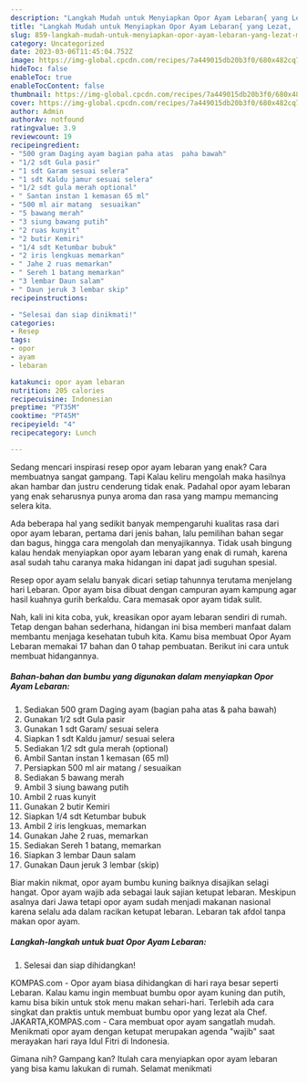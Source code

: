 ```yaml
---
description: "Langkah Mudah untuk Menyiapkan Opor Ayam Lebaran{ yang Lezat,  Menu Buat lebaran"
title: "Langkah Mudah untuk Menyiapkan Opor Ayam Lebaran{ yang Lezat,  Menu Buat lebaran"
slug: 859-langkah-mudah-untuk-menyiapkan-opor-ayam-lebaran-yang-lezat-menu-buat-lebaran
category: Uncategorized
date: 2023-03-06T11:45:04.752Z
image: https://img-global.cpcdn.com/recipes/7a449015db20b3f0/680x482cq70/opor-ayam-lebaran-foto-resep-utama.jpg
hideToc: false
enableToc: true
enableTocContent: false
thumbnail: https://img-global.cpcdn.com/recipes/7a449015db20b3f0/680x482cq70/opor-ayam-lebaran-foto-resep-utama.jpg
cover: https://img-global.cpcdn.com/recipes/7a449015db20b3f0/680x482cq70/opor-ayam-lebaran-foto-resep-utama.jpg
author: Admin
authorAv: notfound
ratingvalue: 3.9
reviewcount: 19
recipeingredient:
- "500 gram Daging ayam bagian paha atas  paha bawah"
- "1/2 sdt Gula pasir"
- "1 sdt Garam sesuai selera"
- "1 sdt Kaldu jamur sesuai selera"
- "1/2 sdt gula merah optional"
- " Santan instan 1 kemasan 65 ml"
- "500 ml air matang  sesuaikan"
- "5 bawang merah"
- "3 siung bawang putih"
- "2 ruas kunyit"
- "2 butir Kemiri"
- "1/4 sdt Ketumbar bubuk"
- "2 iris lengkuas memarkan"
- " Jahe 2 ruas memarkan"
- " Sereh 1 batang memarkan"
- "3 lembar Daun salam"
- " Daun jeruk 3 lembar skip"
recipeinstructions:

- "Selesai dan siap dinikmati!"
categories:
- Resep
tags:
- opor
- ayam
- lebaran

katakunci: opor ayam lebaran 
nutrition: 205 calories
recipecuisine: Indonesian
preptime: "PT35M"
cooktime: "PT45M"
recipeyield: "4"
recipecategory: Lunch

---
```



Sedang mencari inspirasi resep opor ayam lebaran yang enak? Cara membuatnya sangat gampang. Tapi Kalau keliru mengolah maka hasilnya akan hambar dan justru cenderung tidak enak. Padahal opor ayam lebaran yang enak seharusnya punya aroma dan rasa yang mampu memancing selera kita.


Ada beberapa hal yang sedikit banyak mempengaruhi kualitas rasa dari opor ayam lebaran, pertama dari jenis bahan, lalu pemilihan bahan segar dan bagus, hingga cara mengolah dan menyajikannya. Tidak usah bingung kalau hendak menyiapkan opor ayam lebaran yang enak di rumah, karena asal sudah tahu caranya maka hidangan ini dapat jadi suguhan spesial.

Resep opor ayam selalu banyak dicari setiap tahunnya terutama menjelang hari Lebaran. Opor ayam bisa dibuat dengan campuran ayam kampung agar hasil kuahnya gurih berkaldu. Cara memasak opor ayam tidak sulit.


Nah, kali ini kita coba, yuk, kreasikan opor ayam lebaran sendiri di rumah. Tetap dengan bahan sederhana, hidangan ini bisa memberi manfaat dalam membantu menjaga kesehatan tubuh kita. Kamu bisa membuat Opor Ayam Lebaran memakai 17 bahan dan 0 tahap pembuatan. Berikut ini cara untuk membuat hidangannya.

<!--inarticleads1-->

##### Bahan-bahan dan bumbu yang digunakan dalam menyiapkan Opor Ayam Lebaran:

1. Sediakan 500 gram Daging ayam (bagian paha atas &amp; paha bawah)
1. Gunakan 1/2 sdt Gula pasir
1. Gunakan 1 sdt Garam/ sesuai selera
1. Siapkan 1 sdt Kaldu jamur/ sesuai selera
1. Sediakan 1/2 sdt gula merah (optional)
1. Ambil  Santan instan 1 kemasan (65 ml)
1. Persiapkan 500 ml air matang / sesuaikan
1. Sediakan 5 bawang merah
1. Ambil 3 siung bawang putih
1. Ambil 2 ruas kunyit
1. Gunakan 2 butir Kemiri
1. Siapkan 1/4 sdt Ketumbar bubuk
1. Ambil 2 iris lengkuas, memarkan
1. Gunakan  Jahe 2 ruas, memarkan
1. Sediakan  Sereh 1 batang, memarkan
1. Siapkan 3 lembar Daun salam
1. Gunakan  Daun jeruk 3 lembar (skip)


Biar makin nikmat, opor ayam bumbu kuning baiknya disajikan selagi hangat. Opor ayam wajib ada sebagai lauk sajian ketupat lebaran. Meskipun asalnya dari Jawa tetapi opor ayam sudah menjadi makanan nasional karena selalu ada dalam racikan ketupat lebaran. Lebaran tak afdol tanpa makan opor ayam. 

<!--inarticleads2-->

##### Langkah-langkah untuk buat Opor Ayam Lebaran:


1. Selesai dan siap dihidangkan!

KOMPAS.com - Opor ayam biasa dihidangkan di hari raya besar seperti Lebaran. Kalau kamu ingin membuat bumbu opor ayam kuning dan putih, kamu bisa bikin untuk stok menu makan sehari-hari. Terlebih ada cara singkat dan praktis untuk membuat bumbu opor yang lezat ala Chef. JAKARTA,KOMPAS.com - Cara membuat opor ayam sangatlah mudah. Menikmati opor ayam dengan ketupat merupakan agenda &#34;wajib&#34; saat merayakan hari raya Idul Fitri di Indonesia. 

Gimana nih? Gampang kan? Itulah cara menyiapkan opor ayam lebaran yang bisa kamu lakukan di rumah. Selamat menikmati
